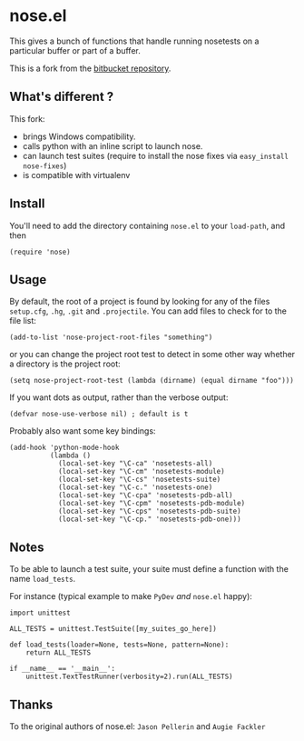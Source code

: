 nose.el
=======

This gives a bunch of functions that handle running nosetests on a
particular buffer or part of a buffer.

This is a fork from the [bitbucket repository][fork].

What's different ?
------------------

This fork:
- brings Windows compatibility.
- calls python with an inline script to launch nose.
- can launch test suites (require to install the nose fixes via
`easy_install nose-fixes`)
- is compatible with virtualenv

Install
-------

You'll need to add the directory containing `nose.el` to your `load-path`,
and then

    (require 'nose)

Usage
-------

By default, the root of a project is found by looking for any of the files
`setup.cfg`, `.hg`, `.git` and `.projectile`. You can add files to check
for to the file list:

    (add-to-list 'nose-project-root-files "something")

or you can change the project root test to detect in some other way
whether a directory is the project root:

    (setq nose-project-root-test (lambda (dirname) (equal dirname "foo")))

If you want dots as output, rather than the verbose output:

    (defvar nose-use-verbose nil) ; default is t

Probably also want some key bindings:

    (add-hook 'python-mode-hook
              (lambda ()
                (local-set-key "\C-ca" 'nosetests-all)
                (local-set-key "\C-cm" 'nosetests-module)
                (local-set-key "\C-cs" 'nosetests-suite)
                (local-set-key "\C-c." 'nosetests-one)
                (local-set-key "\C-cpa" 'nosetests-pdb-all)
                (local-set-key "\C-cpm" 'nosetests-pdb-module)
                (local-set-key "\C-cps" 'nosetests-pdb-suite)
                (local-set-key "\C-cp." 'nosetests-pdb-one)))

Notes
------

To be able to launch a test suite, your suite must define a function with
the name `load_tests`.

For instance (typical example to make `PyDev` *and* `nose.el` happy):

    import unittest

    ALL_TESTS = unittest.TestSuite([my_suites_go_here])

    def load_tests(loader=None, tests=None, pattern=None):
        return ALL_TESTS

    if __name__ == '__main__':
        unittest.TextTestRunner(verbosity=2).run(ALL_TESTS)

Thanks
------

To the original authors of nose.el:  `Jason Pellerin` and `Augie Fackler`

[fork]: https://bitbucket.org/durin42/nose-macs/overview


